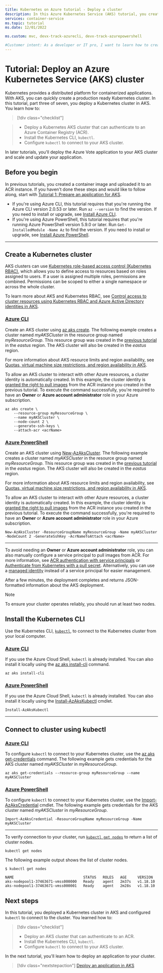 ```yaml
---
title: Kubernetes on Azure tutorial - Deploy a cluster
description: In this Azure Kubernetes Service (AKS) tutorial, you create an AKS cluster and use kubectl to connect to the Kubernetes master node.
services: container-service
ms.topic: tutorial
ms.date: 12/01/2022

ms.custom: mvc, devx-track-azurecli, devx-track-azurepowershell

#Customer intent: As a developer or IT pro, I want to learn how to create an Azure Kubernetes Service (AKS) cluster so that I can deploy and run my own applications.
---
```


# Tutorial: Deploy an Azure Kubernetes Service (AKS) cluster

Kubernetes provides a distributed platform for containerized applications. With AKS, you can quickly create a production ready Kubernetes cluster. In this tutorial, part three of seven, you deploy a Kubernetes cluster in AKS. You learn how to:

> [!div class="checklist"]

> * Deploy a Kubernetes AKS cluster that can authenticate to an Azure Container Registry (ACR).
> * Install the Kubernetes CLI, `kubectl`.
> * Configure `kubectl` to connect to your AKS cluster.

In later tutorials, you'll deploy the Azure Vote application to your AKS cluster and scale and update your application.

## Before you begin

In previous tutorials, you created a container image and uploaded it to an ACR instance. If you haven't done these steps and would like to follow along, start with [Tutorial 1: Prepare an application for AKS][aks-tutorial-prepare-app].

* If you're using Azure CLI, this tutorial requires that you're running the Azure CLI version 2.0.53 or later. Run `az --version` to find the version. If you need to install or upgrade, see [Install Azure CLI][azure-cli-install].
* If you're using Azure PowerShell, this tutorial requires that you're running Azure PowerShell version 5.9.0 or later. Run `Get-InstalledModule -Name Az` to find the version. If you need to install or upgrade, see [Install Azure PowerShell][azure-powershell-install].

---

## Create a Kubernetes cluster

AKS clusters can use [Kubernetes role-based access control (Kubernetes RBAC)][k8s-rbac], which allows you to define access to resources based on roles assigned to users. If a user is assigned multiple roles, permissions are combined. Permissions can be scoped to either a single namespace or across the whole cluster.

To learn more about AKS and Kubernetes RBAC, see [Control access to cluster resources using Kubernetes RBAC and Azure Active Directory identities in AKS][aks-k8s-rbac].

### [Azure CLI](#tab/azure-cli)

Create an AKS cluster using [az aks create][]. The following example creates a cluster named *myAKSCluster* in the resource group named *myResourceGroup*. This resource group was created in the [previous tutorial][aks-tutorial-prepare-acr] in the *eastus* region. The AKS cluster will also be created in the *eastus* region.

For more information about AKS resource limits and region availability, see [Quotas, virtual machine size restrictions, and region availability in AKS][quotas-skus-regions].

To allow an AKS cluster to interact with other Azure resources, a cluster identity is automatically created. In this example, the cluster identity is [granted the right to pull images][container-registry-integration] from the ACR instance you created in the previous tutorial. To execute the command successfully, you're required to have an **Owner** or **Azure account administrator** role in your Azure subscription.

```azurecli
az aks create \
    --resource-group myResourceGroup \
    --name myAKSCluster \
    --node-count 2 \
    --generate-ssh-keys \
    --attach-acr <acrName>
```

### [Azure PowerShell](#tab/azure-powershell)

Create an AKS cluster using [New-AzAksCluster][new-azakscluster]. The following example creates a cluster named *myAKSCluster* in the resource group named *myResourceGroup*. This resource group was created in the [previous tutorial][aks-tutorial-prepare-acr] in the *eastus* region. The AKS cluster will also be created in the *eastus* region.

For more information about AKS resource limits and region availability, see [Quotas, virtual machine size restrictions, and region availability in AKS][quotas-skus-regions].

To allow an AKS cluster to interact with other Azure resources, a cluster identity is automatically created. In this example, the cluster identity is [granted the right to pull images][container-registry-integration] from the ACR instance you created in the previous tutorial. To execute the command successfully, you're required to have an **Owner** or **Azure account administrator** role in your Azure subscription.

```azurepowershell
New-AzAksCluster -ResourceGroupName myResourceGroup -Name myAKSCluster -NodeCount 2 -GenerateSshKey -AcrNameToAttach <acrName>
```

---

To avoid needing an **Owner** or **Azure account administrator** role, you can also manually configure a service principal to pull images from ACR. For more information, see [ACR authentication with service principals](../container-registry/container-registry-auth-service-principal.md) or [Authenticate from Kubernetes with a pull secret](../container-registry/container-registry-auth-kubernetes.md). Alternatively, you can use a [managed identity](use-managed-identity.md) instead of a service principal for easier management.

After a few minutes, the deployment completes and returns JSON-formatted information about the AKS deployment.

> [!NOTE]
> To ensure your cluster operates reliably, you should run at least two nodes.

## Install the Kubernetes CLI

Use the Kubernetes CLI, [`kubectl`][kubectl], to connect to the Kubernetes cluster from your local computer.

### [Azure CLI](#tab/azure-cli)

If you use the Azure Cloud Shell, `kubectl` is already installed. You can also install it locally using the [az aks install-cli][] command.

```azurecli
az aks install-cli
```

### [Azure PowerShell](#tab/azure-powershell)

If you use the Azure Cloud Shell, `kubectl` is already installed. You can also install it locally using the [Install-AzAksKubectl][install-azakskubectl] cmdlet.

```azurepowershell
Install-AzAksKubectl
```

---

## Connect to cluster using kubectl

### [Azure CLI](#tab/azure-cli)

To configure `kubectl` to connect to your Kubernetes cluster, use the [az aks get-credentials][] command. The following example gets credentials for the AKS cluster named *myAKSCluster* in *myResourceGroup*.

```azurecli
az aks get-credentials --resource-group myResourceGroup --name myAKSCluster
```

### [Azure PowerShell](#tab/azure-powershell)

To configure `kubectl` to connect to your Kubernetes cluster, use the [Import-AzAksCredential][import-azakscredential] cmdlet. The following example gets credentials for the AKS cluster named *myAKSCluster* in *myResourceGroup*.

```azurepowershell
Import-AzAksCredential -ResourceGroupName myResourceGroup -Name myAKSCluster
```

---

To verify connection to your cluster, run [`kubectl get nodes`][kubectl-get] to return a list of cluster nodes.

```azurecli-interactive
kubectl get nodes
```

The following example output shows the list of cluster nodes.

```
$ kubectl get nodes

NAME                                STATUS   ROLES   AGE     VERSION
aks-nodepool1-37463671-vmss000000   Ready    agent   2m37s   v1.18.10
aks-nodepool1-37463671-vmss000001   Ready    agent   2m28s   v1.18.10
```

## Next steps

In this tutorial, you deployed a Kubernetes cluster in AKS and configured `kubectl` to connect to the cluster. You learned how to:

> [!div class="checklist"]
>
> * Deploy an AKS cluster that can authenticate to an ACR.
> * Install the Kubernetes CLI, `kubectl`.
> * Configure `kubectl` to connect to your AKS cluster.

In the next tutorial, you'll learn how to deploy an application to your cluster.

> [!div class="nextstepaction"]
> [Deploy an application in AKS][aks-tutorial-deploy-app]

<!-- LINKS - external -->
[kubectl]: https://kubernetes.io/docs/user-guide/kubectl/
[kubectl-get]: https://kubernetes.io/docs/reference/generated/kubectl/kubectl-commands#get
[k8s-rbac]: https://kubernetes.io/docs/reference/access-authn-authz/rbac/

<!-- LINKS - internal -->
[aks-tutorial-deploy-app]: ./tutorial-kubernetes-deploy-application.md
[aks-tutorial-prepare-acr]: ./tutorial-kubernetes-prepare-acr.md
[aks-tutorial-prepare-app]: ./tutorial-kubernetes-prepare-app.md
[az ad sp create-for-rbac]: /cli/azure/ad/sp#az_ad_sp_create_for_rbac
[az acr show]: /cli/azure/acr#az_acr_show
[az role assignment create]: /cli/azure/role/assignment#az_role_assignment_create
[az aks create]: /cli/azure/aks#az_aks_create
[az aks install-cli]: /cli/azure/aks#az_aks_install_cli
[az aks get-credentials]: /cli/azure/aks#az_aks_get_credentials
[azure-cli-install]: /cli/azure/install-azure-cli
[container-registry-integration]: ./cluster-container-registry-integration.md
[quotas-skus-regions]: quotas-skus-regions.md
[azure-powershell-install]: /powershell/azure/install-az-ps
[new-azakscluster]: /powershell/module/az.aks/new-azakscluster
[install-azakskubectl]: /powershell/module/az.aks/install-azaksclitool
[import-azakscredential]: /powershell/module/az.aks/import-azakscredential
[aks-k8s-rbac]: azure-ad-rbac.md
[preset-config]: /quotas-skus-regions.md#cluster-configuration-presets-in-the-azure-portal
[azure-managed-identities]: ../active-directory/managed-identities-azure-resources/overview.md
[az-container-insights]: ../azure-monitor/containers/container-insights-overview.md
